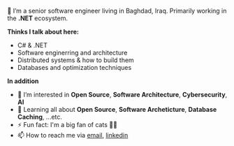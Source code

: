👋 I’m a senior software engineer living in Baghdad, Iraq. Primarily working in the **.NET** ecosystem.

**Thinks I talk about here:**
- C# & .NET
- Software enginerring and architecture
- Distributed systems & how to build them
- Databases and optimization techniques

**In addition**
- 👀 I’m interested in **Open Source**, **Software Architecture**, **Cybersecurity**, **AI**
- 🌱 Learning all about **Open Source**, **Software Archeticture**, **Database Caching**, ...etc.
- ⚡ Fun fact: I'm a big fan of cats 🐱‍💻
- 📫 How to reach me via <a href="mailto:mr.alhamadani.hasan@gmail.com">email</a>, <a href="https://www.linkedin.com/in/hasan-al-hamadani">linkedin</a>

